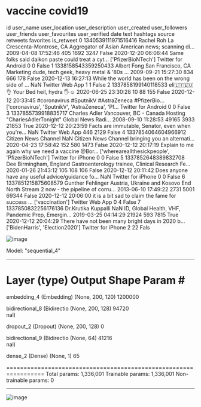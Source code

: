 # vaccine covid19


id	user_name	user_location	user_description	user_created	user_followers	user_friends	user_favourites	user_verified	date	text	hashtags	source	retweets	favorites	is_retweet
0	1340539111971516416	Rachel Roh	La Crescenta-Montrose, CA	Aggregator of Asian American news; scanning di...	2009-04-08 17:52:46	405	1692	3247	False	2020-12-20 06:06:44	Same folks said daikon paste could treat a cyt...	['PfizerBioNTech']	Twitter for Android	0	0	False
1	1338158543359250433	Albert Fong	San Francisco, CA	Marketing dude, tech geek, heavy metal & '80s ...	2009-09-21 15:27:30	834	666	178	False	2020-12-13 16:27:13	While the world has been on the wrong side of ...	NaN	Twitter Web App	1	1	False
2	1337858199140118533	eli🇱🇹🇪🇺👌	Your Bed	heil, hydra 🖐☺	2020-06-25 23:30:28	10	88	155	False	2020-12-12 20:33:45	#coronavirus #SputnikV #AstraZeneca #PfizerBio...	['coronavirus', 'SputnikV', 'AstraZeneca', 'Pf...	Twitter for Android	0	0	False
3	1337855739918835717	Charles Adler	Vancouver, BC - Canada	Hosting "CharlesAdlerTonight" Global News Radi...	2008-09-10 11:28:53	49165	3933	21853	True	2020-12-12 20:23:59	Facts are immutable, Senator, even when you're...	NaN	Twitter Web App	446	2129	False
4	1337854064604966912	Citizen News Channel	NaN	Citizen News Channel bringing you an alternati...	2020-04-23 17:58:42	152	580	1473	False	2020-12-12 20:17:19	Explain to me again why we need a vaccine @Bor...	['whereareallthesickpeople', 'PfizerBioNTech']	Twitter for iPhone	0	0	False
5	1337852648389832708	Dee	Birmingham, England	Gastroenterology trainee, Clinical Research Fe...	2020-01-26 21:43:12	105	108	106	False	2020-12-12 20:11:42	Does anyone have any useful advice/guidance fo...	NaN	Twitter for iPhone	0	0	False
6	1337851215875608579	Gunther Fehlinger	Austria, Ukraine and Kosovo	End North Stream 2 now - the pipeline of corru...	2013-06-10 17:49:22	2731	5001	69344	False	2020-12-12 20:06:00	it is a bit sad to claim the fame for success ...	['vaccination']	Twitter Web App	0	4	False
7	1337850832256176136	Dr.Krutika Kuppalli	NaN	ID, Global Health, VHF, Pandemic Prep, Emergin...	2019-03-25 04:14:29	21924	593	7815	True	2020-12-12 20:04:29	There have not been many bright days in 2020 b...	['BidenHarris', 'Election2020']	Twitter for iPhone	2	22	Fals


![image](https://user-images.githubusercontent.com/104040980/211676978-7650911a-e8c6-4624-9993-e6f8d96797ed.png)



Model: "sequential_4"
_________________________________________________________________
 Layer (type)                Output Shape              Param #   
=================================================================
 embedding_4 (Embedding)     (None, 200, 120)          1200000   
                                                                 
 bidirectional_8 (Bidirectio  (None, 200, 128)         94720     
 nal)                                                            
                                                                 
 dropout_2 (Dropout)         (None, 200, 128)          0         
                                                                 
 bidirectional_9 (Bidirectio  (None, 64)               41216     
 nal)                                                            
                                                                 
 dense_2 (Dense)             (None, 1)                 65        
                                                                 
=================================================================
Total params: 1,336,001
Trainable params: 1,336,001
Non-trainable params: 0
_________________________________________________________________

![image](https://user-images.githubusercontent.com/104040980/211676728-8fc903e0-e38a-4113-aa1c-b9f883bd33cf.png)
